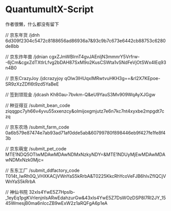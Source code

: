 # QuantumultX-Script
作者很懒，什么都没有留下

// 京东年货
/jdnh 6d309f2304c5472c8188656ad86936a7&93c9b7c673e6442cb88753c6280de8bb

// 京东炸年兽
/jdnian cgxZJmWBIrnT4gvJAEnljN3mmnrY5Vrfrw--6jCm&cgxZdTXtIrLfvg2bDAH87SxM9o2KusCSWta1vSNdFeVjOtSWx4IEq93n4B0

// 京东CrazyJoy
/jdcrazyjoy qOlw3IHUqxlMRwtvuHKH3g==&rl2X7KEpoe-SR9zXzZDfl6t9zd5YaBeE

// 签到领现金
/jdcash Kh80au-7bvkm-Q&eU9YauS3Mv909WqAyXJGgw




// 种豆得豆
/submit_bean_code ziqqgpc7yh66v4yvu55xxenzcy&olmijoxgmjutz7e6n7kc7nt4xyxbe2mpgdt7czq

// 京东农场
/submit_farm_code 0a6b579e87474e7ab93ad71af0dde5ab&60799780f898446eb9f427fe1fe8f43b

// 京东萌宠
/submit_pet_code MTE1NDQ5OTIwMDAwMDAwNDMxNzkyNDY=&MTE1NDUyMjEwMDAwMDAwNDMxNzk0Mjc=

// 东东工厂
/submit_ddfactory_code T014t_lwRh0Q_VHXKACjVWnYaS5kRrbA&T0225KkcRhYcoVeFJB6hlvZfIQCjVWnYaS5kRrbA


// 神仙书院
32xIs4YwE5Z7Hpslb-_1eyEq1pgKVrlenjnIsARwEdahzurGw&43xIs4YwE5Z7DsWOzDSP8l7Rl2JY_1545WmesjB0ma6nIccZB9wExW2z1aRQFgA6p1eA